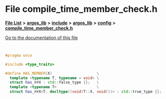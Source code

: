 

# File compile\_time\_member\_check.h

[**File List**](files.md) **>** [**argos\_lib**](dir_f9cbf5730473812e84551a5945ef39f8.md) **>** [**include**](dir_0330651415bf66743a1cd99e3d0db0bc.md) **>** [**argos\_lib**](dir_934baf9e7d2bb4710ca41f9f25ef3ea4.md) **>** [**config**](dir_297090c629331b6211a5a9bae4ee7118.md) **>** [**compile\_time\_member\_check.h**](compile__time__member__check_8h.md)

[Go to the documentation of this file](compile__time__member__check_8h.md)


```C++


#pragma once

#include <type_traits>

#define HAS_MEMBER(X)                    \
  template <typename T, typename = void> \
  struct has_##X : std::false_type {};   \
  template <typename T>                  \
  struct has_##X<T, decltype((void)T::X, void())> : std::true_type {};
```


